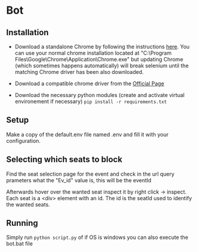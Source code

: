 # Bot

## Installation
- Download a standalone Chrome by following the instructions [here](https://www.chromium.org/getting-involved/download-chromium/#downloading-old-builds-of-chrome-chromium). You can use your normal chrome installation located at "C:\Program Files\Google\Chrome\Application\Chrome.exe" but updating Chrome (which sometimes happens automatically) will break selenium until the matching Chrome driver has been also downloaded.
- Download a compatible chrome driver from the [Official Page](https://chromedriver.chromium.org/downloads)

- Download the necessary python modules (create and activate virtual environement if necessary)
`pip install -r requirements.txt`

## Setup
Make a copy of the default.env file named .env and fill it with your configuration.

## Selecting which seats to block
Find the seat selection page for the event and check in the url query prameters what the "Ev_id" value is, this will be the eventId

Afterwards hover over the wanted seat inspect it by right click -> inspect. Each seat is a \<div\> element with an id. The id is the seatId used to identify the wanted seats.

## Running
Simply run `python script.py` of if OS is windows you can also execute the bot.bat file